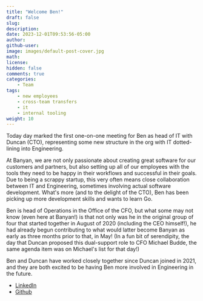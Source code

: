 ```yaml
---
title: "Welcome Ben!"
draft: false
slug:
description:
date: 2023-12-01T09:53:56-05:00
author:
github-user:
image: images/default-post-cover.jpg
math:
license:
hidden: false
comments: true
categories:
    - Team
tags:
    - new employees
    - cross-team transfers
    - it
    - internal tooling
weight: 10
---
```

Today day marked the first one-on-one meeting for Ben as head of IT with Duncan (CTO), representing some new structure in the org with IT dotted-lining into Engineering.

At Banyan, we are not only passionate about creating great software for our customers and partners, but also setting up all of our employees with the tools they need to be happy in their workflows and successful in their goals. Due to being a scrappy startup, this very often means close collaboration between IT and Engineering, sometimes involving actual software development. What's more (and to the delight of the CTO), Ben has been picking up more development skills and wants to learn Go.

Ben is head of Operations in the Office of the CFO, but what some may not know (even here at Banyan!) is that not only was he in the original group of four that started together in August of 2020 (including the CEO himself!), he had already begun contributing to what would latter become Banyan as early as three months prior to that, in May! (In a fun bit of serendipity, the day that Duncan proposed this dual-support role to CFO Michael Budde, the same agenda item was on Michael's list for that day!)

Ben and Duncan have worked closely together since Duncan joined in 2021, and they are both excited to be having Ben more involved in Engineering in the future.

* [LinkedIn](https://www.linkedin.com/in/benjamin-pulver/)
* [Github](https://github.com/the-pulverizer)
